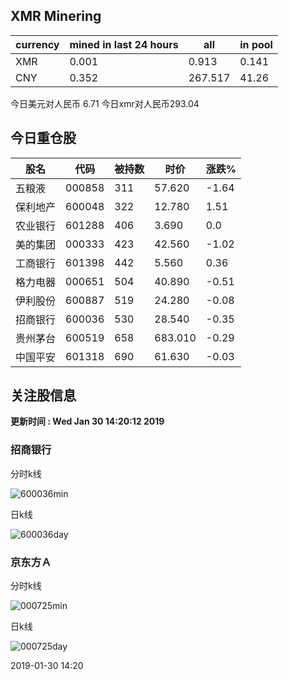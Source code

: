 ## XMR Minering

|currency|mined in last 24 hours|all|in pool|
|---|---|---|---|
|XMR|0.001|0.913|0.141|
|CNY|0.352|267.517|41.26|

今日美元对人民币 6.71	今日xmr对人民币293.04


## 今日重仓股 

|股名|代码|被持数|时价|涨跌%|
|---|---|---|---|---|
|五粮液|000858|311|57.620|-1.64|
|保利地产|600048|322|12.780|1.51|
|农业银行|601288|406|3.690|0.0|
|美的集团|000333|423|42.560|-1.02|
|工商银行|601398|442|5.560|0.36|
|格力电器|000651|504|40.890|-0.51|
|伊利股份|600887|519|24.280|-0.08|
|招商银行|600036|530|28.540|-0.35|
|贵州茅台|600519|658|683.010|-0.29|
|中国平安|601318|690|61.630|-0.03|

## 关注股信息
**更新时间 : Wed Jan 30 14:20:12 2019**
### 招商银行 
分时k线

![600036min](http://image.sinajs.cn/newchart/min/n/sh600036.gif)

日k线

![600036day](http://image.sinajs.cn/newchart/daily/n/sh600036.gif)

### 京东方Ａ 
分时k线

![000725min](http://image.sinajs.cn/newchart/min/n/sz000725.gif)

日k线

![000725day](http://image.sinajs.cn/newchart/daily/n/sz000725.gif)

2019-01-30 14:20